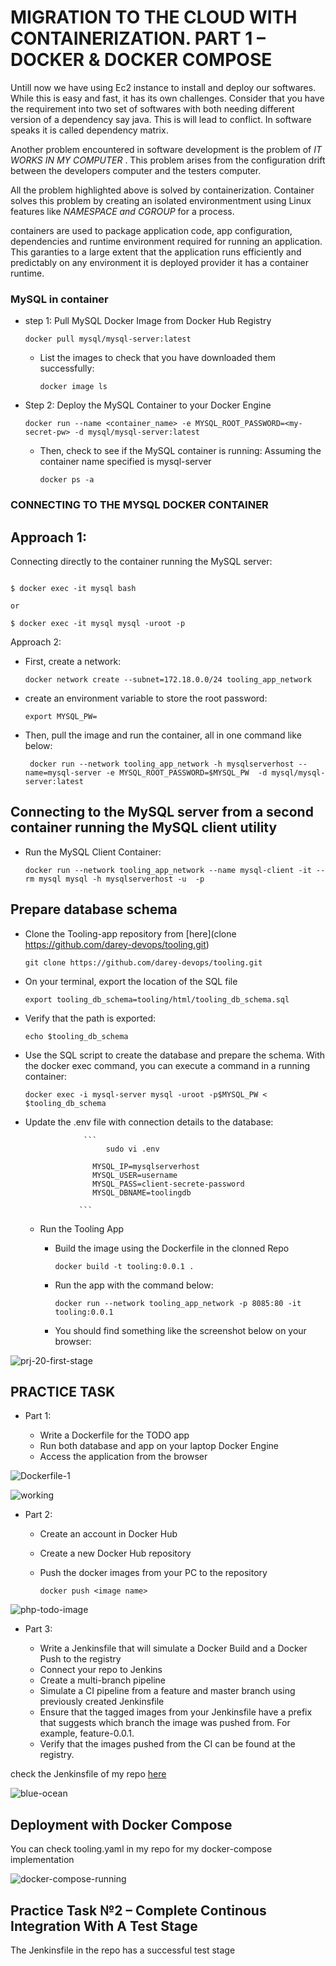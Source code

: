 
# MIGRATION TO THE СLOUD WITH CONTAINERIZATION. PART 1 – DOCKER &AMP; DOCKER COMPOSE

Untill now we have using Ec2 instance to install and deploy our softwares. While this is easy and fast, it has its own challenges. Consider that you have the requirement into two set of softwares with both needing different version of a dependency say java. This is will lead to conflict. In software speaks it is called dependency matrix.

Another problem encountered in software development is the problem of *IT WORKS IN MY COMPUTER* . This problem arises from the configuration drift between the developers computer and the testers computer.


All the problem highlighted above is solved by containerization. Container solves this problem by creating an isolated environmentment using Linux features like *NAMESPACE and CGROUP* for a process. 

containers are used to package application code, app configuration, dependencies and runtime environment required for running an application. This garanties to a large extent that the application runs efficiently and predictably on any environment it is deployed provider it has a container runtime.

### MySQL in container

- step 1: Pull MySQL Docker Image from Docker Hub Registry
  
  `docker pull mysql/mysql-server:latest`
  
   - List the images to check that you have downloaded them successfully:

     `docker image ls`
  
- Step 2: Deploy the MySQL Container to your Docker Engine

  ```
  docker run --name <container_name> -e MYSQL_ROOT_PASSWORD=<my-secret-pw> -d mysql/mysql-server:latest
  ```
  
   - Then, check to see if the MySQL container is running: Assuming the container name specified is mysql-server 

     `docker ps -a`
     
 ### CONNECTING TO THE MYSQL DOCKER CONTAINER
 
 ## Approach 1:
 
 Connecting directly to the container running the MySQL server:
 
 ```
 
 $ docker exec -it mysql bash

or

$ docker exec -it mysql mysql -uroot -p
```

Approach 2:

 - First, create a network:

   `docker network create --subnet=172.18.0.0/24 tooling_app_network`
   
 - create an environment variable to store the root password:

   `export MYSQL_PW=`
   
 - Then, pull the image and run the container, all in one command like below:

   ` docker run --network tooling_app_network -h mysqlserverhost --name=mysql-server -e MYSQL_ROOT_PASSWORD=$MYSQL_PW  -d mysql/mysql-server:latest`
   
## Connecting to the MySQL server from a second container running the MySQL client utility


   - Run the MySQL Client Container:

     `docker run --network tooling_app_network --name mysql-client -it --rm mysql mysql -h mysqlserverhost -u  -p`
     
     
## Prepare database schema


   - Clone the Tooling-app repository from [here](clone https://github.com/darey-devops/tooling.git)

     `git clone https://github.com/darey-devops/tooling.git`
     
   - On your terminal, export the location of the SQL file

     `export tooling_db_schema=tooling/html/tooling_db_schema.sql`
     
   - Verify that the path is exported:

     `echo $tooling_db_schema`
     
   - Use the SQL script to create the database and prepare the schema. With the docker exec command, you can execute a command in a running container:

     `docker exec -i mysql-server mysql -uroot -p$MYSQL_PW < $tooling_db_schema `
     
   - Update the .env file with connection details to the database:

                      ```
                           sudo vi .env

                        MYSQL_IP=mysqlserverhost
                        MYSQL_USER=username
                        MYSQL_PASS=client-secrete-password
                        MYSQL_DBNAME=toolingdb
     
                     ```
                     
      - Run the Tooling App

        - Build the image using the Dockerfile in the clonned Repo
          
          `docker build -t tooling:0.0.1 .`
          
        - Run the app with the command below: 

          `docker run --network tooling_app_network -p 8085:80 -it tooling:0.0.1`
          
        - You should find something like the screenshot below on your browser:
          
      
![prj-20-first-stage](https://user-images.githubusercontent.com/52359007/175974065-c6cf7f78-ef3e-41b3-ac93-a7d4693e00fd.PNG)


## PRACTICE TASK

 - Part 1:

   - Write a Dockerfile for the TODO app
   - Run both database and app on your laptop Docker Engine
   - Access the application from the browser



  ![Dockerfile-1](https://user-images.githubusercontent.com/52359007/175976875-a4034ec0-1edc-4fbb-96ec-6a0556c73339.PNG)
  
  
  

  ![working](https://user-images.githubusercontent.com/52359007/175977116-79d3ce3b-b852-463e-8ad4-53d21c423cc3.PNG)
  
  
- Part 2:

  - Create an account in Docker Hub
  - Create a new Docker Hub repository
  - Push the docker images from your PC to the repository

    `docker push <image name>`
    


 ![php-todo-image](https://user-images.githubusercontent.com/52359007/175979559-e1c539f4-0a41-4651-adf0-24ceb60e67cb.PNG)
 
 
 - Part 3:

   - Write a Jenkinsfile that will simulate a Docker Build and a Docker Push to the registry
   - Connect your repo to Jenkins
   - Create a multi-branch pipeline
   - Simulate a CI pipeline from a feature and master branch using previously created Jenkinsfile
   - Ensure that the tagged images from your Jenkinsfile have a prefix that suggests which branch the image was pushed from. For example, feature-0.0.1.
   - Verify that the images pushed from the CI can be found at the registry.


 check the Jenkinsfile of my repo [here](https://github.com/uzukwujp/php-todo)



  
  
    
![blue-ocean](https://user-images.githubusercontent.com/52359007/175981501-e3a518aa-44e5-42f4-92dd-1b8e6e3db75c.PNG)


## Deployment with Docker Compose

You can check tooling.yaml in my repo for my docker-compose implementation



![docker-compose-running](https://user-images.githubusercontent.com/52359007/175981985-66fd0eb5-589b-48e8-b928-c6edda6040d2.PNG)


## Practice Task №2 – Complete Continous Integration With A Test Stage

 The Jenkinsfile in the repo has a successful test stage



